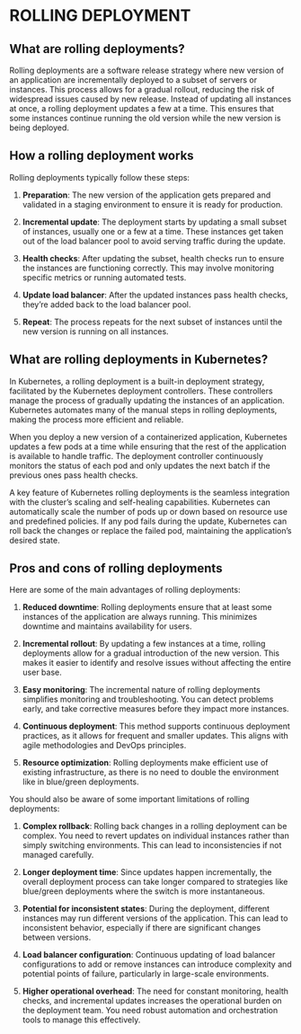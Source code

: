 # ROLLING DEPLOYMENT

## What are rolling deployments?

Rolling deployments are a software release strategy where new version of an application are incrementally deployed to a subset
of servers or instances. This process allows for a gradual rollout, reducing the risk of widespread issues caused by new release.
Instead of updating all instances at once, a rolling deployment updates a few at a time. This ensures that some instances continue
running the old version while the new version is being deployed.

## How a rolling deployment works

Rolling deployments typically follow these steps:

1. __Preparation__: The new version of the application gets prepared and validated in a staging environment to ensure it is ready for production.

2. __Incremental update__: The deployment starts by updating a small subset of instances, usually one or a few at a time. These instances get taken out of the load balancer pool to avoid serving traffic during the update.

3. __Health checks__: After updating the subset, health checks run to ensure the instances are functioning correctly. This may involve monitoring specific metrics or running automated tests.

4. __Update load balancer__: After the updated instances pass health checks, they’re added back to the load balancer pool.

5. __Repeat__: The process repeats for the next subset of instances until the new version is running on all instances.

## What are rolling deployments in Kubernetes?

In Kubernetes, a rolling deployment is a built-in deployment strategy, facilitated by the Kubernetes deployment controllers. These controllers manage the process of gradually updating the instances of an application. Kubernetes automates many of the manual steps in rolling deployments, making the process more efficient and reliable.

When you deploy a new version of a containerized application, Kubernetes updates a few pods at a time while ensuring that the rest of the application is available to handle traffic. The deployment controller continuously monitors the status of each pod and only updates the next batch if the previous ones pass health checks.

A key feature of Kubernetes rolling deployments is the seamless integration with the cluster’s scaling and self-healing capabilities. Kubernetes can automatically scale the number of pods up or down based on resource use and predefined policies. If any pod fails during the update, Kubernetes can roll back the changes or replace the failed pod, maintaining the application’s desired state.

## Pros and cons of rolling deployments

Here are some of the main advantages of rolling deployments:

1. __Reduced downtime__: Rolling deployments ensure that at least some instances of the application are always running. This minimizes downtime and maintains availability for users.

2. __Incremental rollout__: By updating a few instances at a time, rolling deployments allow for a gradual introduction of the new version. This makes it easier to identify and resolve issues without affecting the entire user base.

3. __Easy monitoring__: The incremental nature of rolling deployments simplifies monitoring and troubleshooting. You can detect problems early, and take corrective measures before they impact more instances.

4. __Continuous deployment__: This method supports continuous deployment practices, as it allows for frequent and smaller updates. This aligns with agile methodologies and DevOps principles.

5. __Resource optimization__: Rolling deployments make efficient use of existing infrastructure, as there is no need to double the environment like in blue/green deployments.

You should also be aware of some important limitations of rolling deployments:

1. __Complex rollback__: Rolling back changes in a rolling deployment can be complex. You need to revert updates on individual instances rather than simply switching environments. This can lead to inconsistencies if not managed carefully.

2. __Longer deployment time__: Since updates happen incrementally, the overall deployment process can take longer compared to strategies like blue/green deployments where the switch is more instantaneous.

3. __Potential for inconsistent states__: During the deployment, different instances may run different versions of the application. This can lead to inconsistent behavior, especially if there are significant changes between versions.

4. __Load balancer configuration__: Continuous updating of load balancer configurations to add or remove instances can introduce complexity and potential points of failure, particularly in large-scale environments.

5. __Higher operational overhead__: The need for constant monitoring, health checks, and incremental updates increases the operational burden on the deployment team. You need robust automation and orchestration tools to manage this effectively.